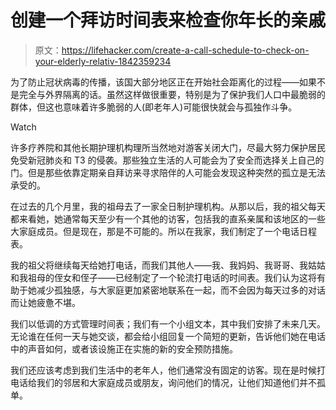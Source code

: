 # 创建一个拜访时间表来检查你年长的亲戚

> 原文：<https://lifehacker.com/create-a-call-schedule-to-check-on-your-elderly-relativ-1842359234>

为了防止冠状病毒的传播，该国大部分地区正在开始社会距离化的过程——如果不是完全与外界隔离的话。虽然这样做很重要，特别是为了保护我们人口中最脆弱的群体，但这也意味着许多脆弱的人(即老年人)可能很快就会与孤独作斗争。

Watch

许多疗养院和其他长期护理机构理所当然地对游客关闭大门，尽最大努力保护居民免受新冠肺炎和 T3 的侵袭。那些独立生活的人可能会为了安全而选择关上自己的门。但是那些依靠定期亲自拜访来寻求陪伴的人可能会发现这种突然的孤立是无法承受的。

在过去的几个月里，我的祖母去了一家全日制护理机构。从那以后，我的祖父每天都来看她，她通常每天至少有一个其他的访客，包括我的直系亲属和该地区的一些大家庭成员。但是现在，那是不可能的。所以在我家，我们制定了一个电话日程表。

我的祖父将继续每天给她打电话，而我们其他人——我、我妈妈、我哥哥、我姑姑和我祖母的侄女和侄子——已经制定了一个轮流打电话的时间表。我们认为这将有助于她减少孤独感，与大家庭更加紧密地联系在一起，而不会因为每天过多的对话而让她疲惫不堪。

我们以低调的方式管理时间表；我们有一个小组文本，其中我们安排了未来几天。无论谁在任何一天与她交谈，都会给小组回复一个简短的更新，告诉他们她在电话中的声音如何，或者该设施正在实施的新的安全预防措施。

我们还应该考虑到我们生活中的老年人，他们通常没有固定的访客。现在是时候打电话给我们的邻居和大家庭成员或朋友，询问他们的情况，让他们知道他们并不孤单。
